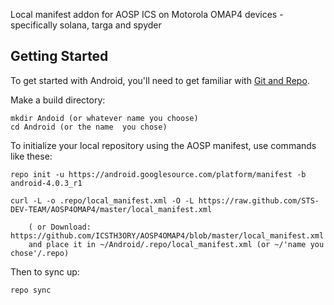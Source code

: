 Local manifest addon for AOSP ICS on Motorola OMAP4 devices
	-specifically solana, targa and spyder

Getting Started
---------------

To get started with Android, you'll need to get
familiar with [Git and Repo](http://source.android.com/download/using-repo).

Make a build directory:

	mkdir Andoid (or whatever name you choose)
	cd Android (or the name  you chose)
	

To initialize your local repository using the AOSP manifest, use commands like these:

    repo init -u https://android.googlesource.com/platform/manifest -b android-4.0.3_r1
    
    curl -L -o .repo/local_manifest.xml -O -L https://raw.github.com/STS-DEV-TEAM/AOSP4OMAP4/master/local_manifest.xml

    	( or Download: https://github.com/ICSTH3ORY/AOSP4OMAP4/blob/master/local_manifest.xml
		and place it in ~/Android/.repo/local_manifest.xml (or ~/'name you chose'/.repo)

Then to sync up:

    repo sync
